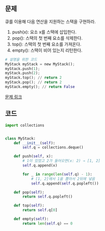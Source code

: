 ## 문제

큐를 이용해 다음 연산을 지원하는 스택을 구현하라. 

1. push(x): 요소 x를 스택에 삽입한다. 
2. pop(): 스택의 첫 번째 요소를 삭제한다. 
3. top(): 스택의 첫 번째 요소를 가져온다. 
4. empty(): 스택이 비어 있는지 리턴한다. 

```python
# 설명을 위한 코드
MyStack myStack = new MyStack();
myStack.push(1);
myStack.push(2);
myStack.top(); // return 2
myStack.pop(); // return 2
myStack.empty(); // return False
```

<a href="https://leetcode.com/problems/implement-stack-using-queues/" target="_blank">문제 링크</a>

## 코드

```python
import collections


class MyStack:
    def __init__(self):
        self.q = collections.deque()

    def push(self, x):
        # 1이 있었고 2가 들어오면(x: 2) → [1, 2]
        self.q.append(x)

        for _ in range(len(self.q) - 1):
            # [1, 2]에서 1을 뽑아서 2뒤에 넣음
            self.q.append(self.q.popleft())

    def pop(self):
        return self.q.popleft()

    def top(self):
        return self.q[0]

    def empty(self):
        return len(self.q) == 0
```